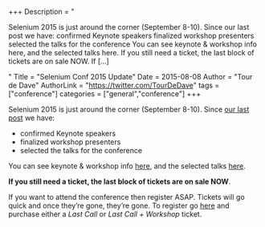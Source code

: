 +++
Description = "<p>Selenium 2015 is just around the corner (September 8-10). Since our last post we have: confirmed Keynote speakers finalized workshop presenters selected the talks for the conference You can see keynote & workshop info here, and the selected talks here. If you still need a ticket, the last block of tickets are on sale NOW. If […]</p>"
Title = "Selenium Conf 2015 Update"
Date = 2015-08-08
Author = "Tour de Dave"
AuthorLink = "https://twitter.com/TourDeDave"
tags = ["conference"]
categories = ["general","conference"]
+++

<p>Selenium 2015 is just around the corner (September 8-10). Since <a href="https://seleniumhq.wordpress.com/2015/06/11/selenium-conf-2015-details/">our last post</a> we have:</p>
<ul>
<li>confirmed Keynote speakers</li>
<li>finalized workshop presenters</li>
<li>selected the talks for the conference</li>
</ul>
<p>You can see keynote &amp; workshop info <a href="http://year-2015.seleniumconf.org/">here</a>, and the selected talks <a href="http://confengine.com/selenium-conf-2015/proposals">here</a>.</p>
<p><strong>If you still need a ticket, the last block of tickets are on sale NOW</strong>.</p>
<p>If you want to attend the conference then register ASAP. Tickets will go quick and once they&#8217;re gone, they&#8217;re gone. To register go <a href="http://www.eventbrite.com/e/selenium-conference-2015-tickets-17163911722">here</a> and purchase either a <em>Last Call</em> or <em>Last Call + Workshop</em> ticket.</p>

